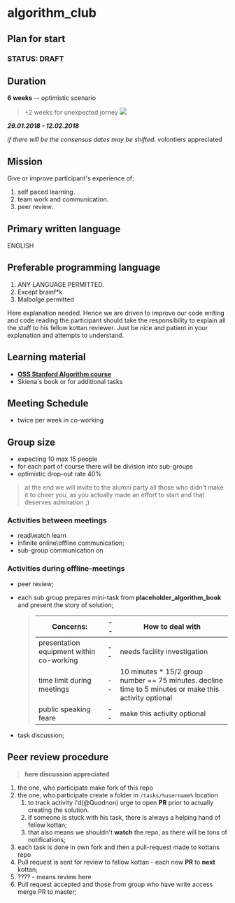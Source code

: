 # algorithm_club

## Plan for start

### STATUS:  DRAFT

## Duration

**6 weeks** -- optimistic scenario

>+2 weeks for unexpected jorney
>![](https://media.giphy.com/media/D0vg2MvsCxGrS/giphy.gif)

***29.01.2018 - 12.02.2018***

*if there will be the consensus  dates may be shifted*. volontiers appreciated

## Mission

Give or improve participant's experience of:

1. self paced learning.
1. team work and communication.
1. peer review.

## Primary written language

ENGLISH

## Preferable programming language

1. ANY LANGUAGE PERMITTED.
1. Except brainf*k
1. Malbolge permitted

Here explanation needed. Hence we are driven to improve our code writing and code reading the participant should take the responsibility to explain all the staff to his fellow kottan reviewer. Just be nice and patient in your explanation and attempts to understand.

## Learning material

- **[OSS Stanford Algorithm course](https://lagunita.stanford.edu/courses/course-v1:Engineering+Algorithms1+SelfPaced/)**
- Skiena's book or for additional tasks

## Meeting Schedule

- twice per week in co-working

## Group size

- expecting 10 max 15 people
- for each part of course there will be division into sub-groups
- optimistic drop-out rate 40%
> at the end we will invite to the alumni party all those who didn't make it to cheer you, as you actually made an effort to start and that deserves admiration ;)

### Activities between meetings

- read\watch learn
- infinite online\offline communication;
- sub-group communication on

### Activities during  offline-meetings

- peer review;
- each sub group prepares mini-task from **placeholder_algorithm_book** and present the story of solution;
    >| Concerns:| -- | How to deal with|
    >|--------- | -- | ----------------|
    >| presentation equipment within co-working | -- | needs facility investigation
    >| time limit during meetings | -- | 10 minutes * 15/2 group number == 75 minutes. decline time to 5 minutes or make this activity optional |
    >| public speaking feare | -- | make this activity optional |



- task discussion;

## Peer review procedure

>**here discussion appreciated**

1. the one, who participate make fork of this repo
1. the one, who participate create a folder in `/tasks/%username%` location
    1. to track activity i'd(@Quodnon) urge to open **PR** prior to actually creating the solution.
    1. If someone is stuck with his task, there is always a helping hand of fellow kottan;
    1. that also means we shouldn't **watch** the repo, as there will be tons of notifications;
1. each task is done in own fork and then a pull-request made to kottans repo
1. Pull request is sent for review to fellow kottan - each new **PR** to **next** kottan;
1. ???? - means review here
1. Pull request accepted and those from group who have write access merge PR to master;